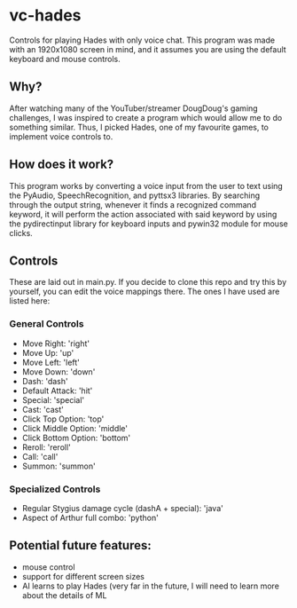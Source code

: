 # vc-hades
Controls for playing Hades with only voice chat. This program was made with an 1920x1080 screen in mind, and it assumes you are using the default keyboard and mouse controls.

## Why?
After watching many of the YouTuber/streamer DougDoug's gaming challenges, I was inspired to create a program which would allow me to do something similar. Thus, I picked Hades, one of my favourite games, to implement voice controls to. 

## How does it work?
This program works by converting a voice input from the user to text using the PyAudio, SpeechRecognition, and pyttsx3 libraries. By searching through the output string, whenever it finds a recognized command keyword, it will perform the action associated with said keyword by using the pydirectinput library for keyboard inputs and pywin32 module for mouse clicks.

## Controls
These are laid out in main.py. If you decide to clone this repo and try this by yourself, you can edit the voice mappings there. The ones I have used are listed here:

### General Controls
- Move Right: 'right'
- Move Up: 'up'
- Move Left: 'left'
- Move Down: 'down'
- Dash: 'dash'
- Default Attack: 'hit'
- Special: 'special'
- Cast: 'cast'
- Click Top Option: 'top'
- Click Middle Option: 'middle'
- Click Bottom Option: 'bottom'
- Reroll: 'reroll'
- Call: 'call'
- Summon: 'summon'

### Specialized Controls
- Regular Stygius damage cycle (dashA + special): 'java'
- Aspect of Arthur full combo: 'python'

## Potential future features:
- mouse control
- support for different screen sizes
- AI learns to play Hades (very far in the future, I will need to learn more about the details of ML
